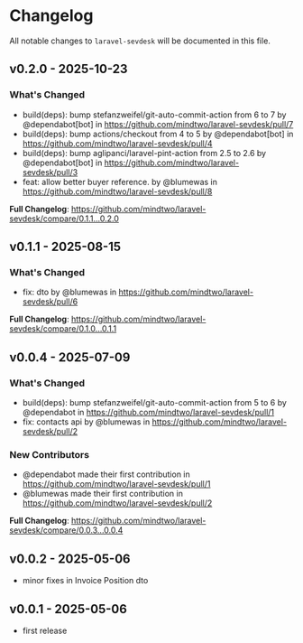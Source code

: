 # Changelog

All notable changes to `laravel-sevdesk` will be documented in this file.

## v0.2.0 - 2025-10-23

### What's Changed

* build(deps): bump stefanzweifel/git-auto-commit-action from 6 to 7 by @dependabot[bot] in https://github.com/mindtwo/laravel-sevdesk/pull/7
* build(deps): bump actions/checkout from 4 to 5 by @dependabot[bot] in https://github.com/mindtwo/laravel-sevdesk/pull/4
* build(deps): bump aglipanci/laravel-pint-action from 2.5 to 2.6 by @dependabot[bot] in https://github.com/mindtwo/laravel-sevdesk/pull/3
* feat: allow better buyer reference. by @blumewas in https://github.com/mindtwo/laravel-sevdesk/pull/8

**Full Changelog**: https://github.com/mindtwo/laravel-sevdesk/compare/0.1.1...0.2.0

## v0.1.1 - 2025-08-15

### What's Changed

* fix: dto by @blumewas in https://github.com/mindtwo/laravel-sevdesk/pull/6

**Full Changelog**: https://github.com/mindtwo/laravel-sevdesk/compare/0.1.0...0.1.1

## v0.0.4 - 2025-07-09

### What's Changed

* build(deps): bump stefanzweifel/git-auto-commit-action from 5 to 6 by @dependabot in https://github.com/mindtwo/laravel-sevdesk/pull/1
* fix: contacts api by @blumewas in https://github.com/mindtwo/laravel-sevdesk/pull/2

### New Contributors

* @dependabot made their first contribution in https://github.com/mindtwo/laravel-sevdesk/pull/1
* @blumewas made their first contribution in https://github.com/mindtwo/laravel-sevdesk/pull/2

**Full Changelog**: https://github.com/mindtwo/laravel-sevdesk/compare/0.0.3...0.0.4

## v0.0.2 - 2025-05-06

- minor fixes in Invoice Position dto

## v0.0.1 - 2025-05-06

- first release
